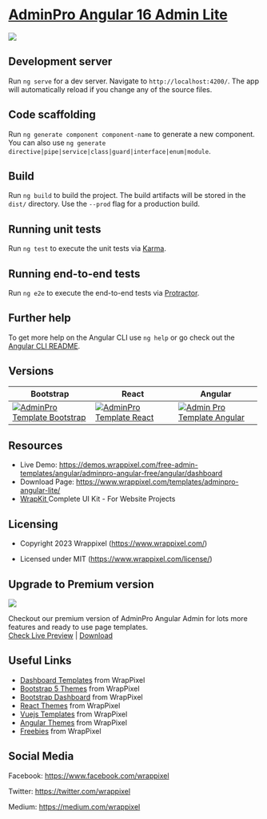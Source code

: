 <!-- # adminpro-admin-angular-lite 7 , 8, 9, 10 and 11, 12 -->
<!-- Heading of Template -->
<h1>
  <a href="https://wrappixel.com/demos/angular-admin-templates/admin-pro-angular-lite/angular">AdminPro Angular 16 Admin Lite</a>
</h1>

<!-- Main image of Template -->
<a target="_blank" href="https://www.wrappixel.com/wp-content/uploads/edd/2020/04/adminpro-angular-lite-y.jpg">
  <img src="https://www.wrappixel.com/wp-content/uploads/edd/2020/04/adminpro-angular-lite-y.jpg" />
</a>

<!-- <h4><a href="https://wrappixel.com/demos/angular-admin-templates/admin-pro-angular-lite/angular/component/cards">Free Version Demo Link</a></h4> -->
<!-- Description of Template -->
<p>
  
</p>

## Development server

Run `ng serve` for a dev server. Navigate to `http://localhost:4200/`. The app will automatically reload if you change any of the source files.

## Code scaffolding

Run `ng generate component component-name` to generate a new component. You can also use `ng generate directive|pipe|service|class|guard|interface|enum|module`.

## Build

Run `ng build` to build the project. The build artifacts will be stored in the `dist/` directory. Use the `--prod` flag for a production build.

## Running unit tests

Run `ng test` to execute the unit tests via [Karma](https://karma-runner.github.io).

## Running end-to-end tests

Run `ng e2e` to execute the end-to-end tests via [Protractor](http://www.protractortest.org/).

## Further help

To get more help on the Angular CLI use `ng help` or go check out the [Angular CLI README](https://github.com/angular/angular-cli/blob/master/README.md).

<!-- Versions of Template -->
<h2><a id="user-content-versions" class="anchor" aria-hidden="true" href="#versions"></a>Versions</h2>
<table>
<thead>
<tr>
<th>Bootstrap</th>
<th>React</th>
<th>Angular</th>
</tr>
</thead>
<tbody>
<tr>
<td>
  <a href="https://www.wrappixel.com/templates/adminpro/" rel="nofollow" width="150px">
    <img src="https://www.wrappixel.com/wp-content/uploads/edd/2020/04/adminpro-bootstrap-admin-template-y.jpg" alt="AdminPro Template  Bootstrap" style="max-width:150px;">
  </a>
</td>
<td>
  <a href="https://www.wrappixel.com/templates/adminpro-react-redux-admin/" rel="nofollow" width="150px">
    <img src="https://www.wrappixel.com/wp-content/uploads/edd/2020/04/adminpro-react-dashboard-y.jpg" alt="AdminPro Template  React" style="max-width:150px;">
  </a>
</td>
  <td>
  <a href="https://www.wrappixel.com/templates/adminpro-angular-dashboard/" rel="nofollow" width="150px">
    <img src="https://www.wrappixel.com/wp-content/uploads/edd/2020/04/adminpro-angular-dashboard-y.jpg" alt="Admin Pro Template  Angular" style="max-width:150px;">
  </a>
</td>
</tr>
</tbody>
</table>

<!-- Resources of Template -->
<h2>Resources</h2>
<ul>
<li>  
  Live Demo: <a href="https://demos.wrappixel.com/free-admin-templates/angular/adminpro-angular-free/angular/dashboard" rel="nofollow">https://demos.wrappixel.com/free-admin-templates/angular/adminpro-angular-free/angular/dashboard</a>
</li>
<li>
    Download Page: <a href="https://www.wrappixel.com/templates/adminpro-angular-lite/" rel="nofollow">
  https://www.wrappixel.com/templates/adminpro-angular-lite/</a>
</li>
<li>
    <a href="https://www.wrappixel.com/templates/wrapkit/#demos" rel="nofollow">WrapKit </a>Complete UI Kit - For Website Projects
</li>
</ul>

<!-- Licensing of Template -->
<h2>Licensing</h2>
<ul>
  <li>
    <p>Copyright 2023 Wrappixel (<a href="https://www.wrappixel.com/" rel="nofollow">https://www.wrappixel.com/</a>)</p>
  </li>
  <li>
    <p>Licensed under MIT (<a href="https://www.wrappixel.com/license/">https://www.wrappixel.com/license/</a>)</p>
  </li>
</ul>


<!-- ## Pro Version -->

<!-- <a href="https://www.wrappixel.com/templates/adminpro-angular-dashboard/"><img src="https://www.wrappixel.com/wp-content/uploads/2019/01/adminpro-angular-nw-1.jpg"/></a><br/>
<h4><a href="https://wrappixel.com/demos/angular-admin-templates/admin-pro-angular/main/dashboard/dashboard1">Demo</a></h4> -->


<!-- Upgrade to Premium version of Template -->
<h2>Upgrade to Premium version</h2>
<a target="_blank" href="https://www.wrappixel.com/templates/adminpro-angular-dashboard/">
  <img src="https://www.wrappixel.com/wp-content/uploads/edd/2020/04/adminpro-angular-dashboard-y.jpg"/>
</a>
<p>
   Checkout our premium version of AdminPro Angular Admin for lots more features and ready to use page templates.<br>
   <a href="https://demos.wrappixel.com/premium-admin-templates/angular/adminpro-angular/main/dashboard/dashboard1">Check Live Preview</a> | <a href="https://www.wrappixel.com/templates/adminpro-angular-dashboard/">Download</a>
</p>

<!-- Useful Links of Template -->
<h2>Useful Links</h2>
<ul>
<li><a href="https://www.wrappixel.com/templates/category/admin-template/">Dashboard Templates</a> from WrapPixel</li>
<li><a href="https://www.wrappixel.com/">Bootstrap 5 Themes</a> from WrapPixel</li>
<li><a href="https://www.wrappixel.com/templates/category/bootstrap-admin-templates/">Bootstrap Dashboard</a> from WrapPixel</li>
<li><a href="https://www.wrappixel.com/templates/category/react-templates/">React Themes</a> from WrapPixel</li>
<li><a href="https://www.wrappixel.com/templates/category/vuejs-templates/">Vuejs Templates</a> from WrapPixel</li>
<li><a href="https://www.wrappixel.com/templates/category/angular-templates/">Angular Themes</a> from WrapPixel</li>
<li><a href="https://www.wrappixel.com/templates/category/free-templates/">Freebies</a> from WrapPixel</li>
</ul>

<!-- Social Media of Wrappixel -->
<h2>Social Media</h2>
<p>Facebook: <a href="https://www.facebook.com/wrappixel">https://www.facebook.com/wrappixel</a></p>
<p>Twitter: <a href="https://twitter.com/wrappixel">https://twitter.com/wrappixel</a></p>
<p>Medium: <a href="https://medium.com/wrappixel">https://medium.com/wrappixel</a></p>


